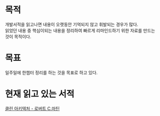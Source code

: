 # 목적
개발서적을 읽고나면 내용이 오랫동안 기억되지 않고 휘발되는 경우가 많다.  
읽었던 내용 중 핵심이되는 내용을 정리하여 빠르게 리마인드하기 위한 자료를 만드는 것이 목적이다.

# 목표
일주일에 한챕터 정리를 하는 것을 목표로 하고 있다.

# 현재 읽고 있는 서적
[클린 아키텍처 - 로버트 C.마틴](https://www.yes24.com/Product/Goods/77283734)

